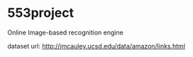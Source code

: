 # 553project
Online Image-based recognition engine


dataset url: http://jmcauley.ucsd.edu/data/amazon/links.html

